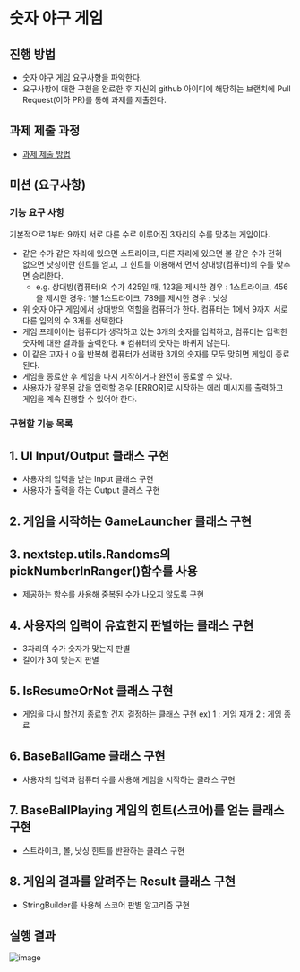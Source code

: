 # 숫자 야구 게임
## 진행 방법
* 숫자 야구 게임 요구사항을 파악한다.
* 요구사항에 대한 구현을 완료한 후 자신의 github 아이디에 해당하는 브랜치에 Pull Request(이하 PR)를 통해 과제를 제출한다.

## 과제 제출 과정
* [과제 제출 방법](https://github.com/next-step/nextstep-docs/tree/master/precourse)
## 미션 (요구사항)

### 기능 요구 사항
기본적으로 1부터 9까지 서로 다른 수로 이루어진 3자리의 수를 맞추는 게임이다.
* 같은 수가 같은 자리에 있으면 스트라이크, 다른 자리에 있으면 볼 같은 수가 전혀 없으면 낫싱이란 힌트를 얻고, 그 힌트를 이용해서 먼저 상대방(컴퓨터)의 수를 맞추면 승리한다.
  - e.g. 상대방(컴퓨터)의 수가 425일 때, 123을 제시한 경우 : 1스트라이크, 456을 제시한 경우: 1볼 1스트라이크, 789를 제시한 경우 : 낫싱
* 위 숫자 야구 게임에서 상대방의 역할을 컴퓨터가 한다. 컴퓨터는 1에서 9까지 서로 다른 임의의 수 3개를 선택한다. 
* 게임 프레이어는 컴퓨터가 생각하고 있는 3개의 숫자를 입력하고, 컴퓨터는 입력한 숫자에 대한 결과를 출력한다. ※ 컴퓨터의 숫자는 바뀌지 않는다. 
* 이 같은 고자ㅓㅇ을 반복해 컴퓨터가 선택한 3개의 숫자를 모두 맞히면 게임이 종료된다.
* 게임을 종료한 후 게임을 다시 시작하거나 완전히 종료할 수 있다.
* 사용자가 잘못된 값을 입력할 경우 [ERROR]로 시작하는 에러 메시지를 출력하고 게임을 계속 진행할 수 있어야 한다.

### 구현할 기능 목록
## 1. UI Input/Output 클래스 구현
- 사용자의 입력을 받는 Input 클래스 구현
- 사용자가 출력을 하는 Output 클래스 구현
## 2. 게임을 시작하는 GameLauncher 클래스 구현
## 3. nextstep.utils.Randoms의 pickNumberInRanger()함수를 사용
- 제공하는 함수를 사용해 중복된 수가 나오지 않도록 구현
## 4. 사용자의 입력이 유효한지 판별하는 클래스 구현
- 3자리의 수가 숫자가 맞는지 판별
- 길이가 3이 맞는지 판별
## 5. IsResumeOrNot 클래스 구현
- 게임을 다시 할건지 종료할 건지 결정하는 클래스 구현 ex) 1 : 게임 재개 2 : 게임 종료
## 6. BaseBallGame 클래스 구현
- 사용자의 입력과 컴퓨터 수를 사용해 게임을 시작하는 클래스 구현 
## 7. BaseBallPlaying 게임의 힌트(스코어)를 얻는 클래스 구현
- 스트라이크, 볼, 낫싱 힌트를 반환하는 클래스 구현
## 8. 게임의 결과를 알려주는 Result 클래스 구현
- StringBuilder를 사용해 스코어 판별 알고리즘 구현

## 실행 결과
![image](https://user-images.githubusercontent.com/59405161/148888419-655b7c8d-adcb-4206-8a30-274928c461d0.png)
